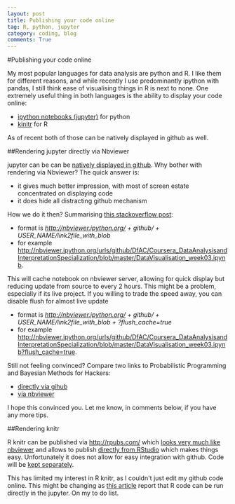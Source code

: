 ```yaml
---
layout: post
title: Publishing your code online
tag: R, python, jupyter
category: coding, blog
comments: True
---
```


#Publishing your code online

My most popular languages for data analysis are python and R. I like them for different reasons, and while recently I use predominantly ipython with pandas, I still think ease of visualising things in R is next to none.
One extremely useful thing in both languages is the ability to display your code online:

* [ipython notebooks (jupyter)](https://jupyter.org/) for python
* [kinitr](http://yihui.name/knitr/) for R

As of recent both of those can be natively displayed in github as well.



##Rendering jupyter directly via Nbviewer

jupyter can be can be [natively displayed in github](http://blog.jupyter.org/2015/05/07/rendering-notebooks-on-github/). Why bother with rendering via Nbviewer? The quick answer is:

* it gives much better impression, with most of screen estate concentrated on displaying code
* it does hide all distracting github mechanism

How we do it then? Summarising [this stackoverflow post](http://stackoverflow.com/questions/19744286/hosting-ipython-notebooks-on-github):

* format is *http://nbviewer.ipython.org/ + github/ + USER_NAME/link2file_with_blob*
* for example  <http://nbviewer.ipython.org/urls/github/DfAC/Coursera_DataAnalysisandInterpretationSpecialization/blob/master/DataVisualisation_week03.ipynb>. 

This will cache notebook on nbviewer server, allowing for quick display but reducing update from source to every 2 hours. This might be a problem, especially if its live project. If you willing to trade the speed away, you can disable flush for almost live update

* format is *http://nbviewer.ipython.org/ + github/ + USER_NAME/link2file_with_blob + ?flush_cache=true*
* for example  <http://nbviewer.ipython.org/urls/github/DfAC/Coursera_DataAnalysisandInterpretationSpecialization/blob/master/DataVisualisation_week03.ipynb?flush_cache=true>. 

Still not feeling convinced? Compare two links to Probabilistic Programming and Bayesian Methods for Hackers:
* [directly via gihub](https://github.com/CamDavidsonPilon/Probabilistic-Programming-and-Bayesian-Methods-for-Hackers/blob/master/Chapter1_Introduction/Chapter1.ipynb)
* [via nbviewer](http://nbviewer.ipython.org/github/CamDavidsonPilon/Probabilistic-Programming-and-Bayesian-Methods-for-Hackers/blob/master/Chapter1_Introduction/Chapter1.ipynb)


I hope this convinced you. Let me know, in comments below, if you have any more tips.


##Rendering knitr

R knitr can be published via http://rpubs.com/ which [looks very much like nbviewer](http://rpubs.com/DfAC/as2) and allows to publish [directly from RStudio](https://rpubs.com/about/getting-started) which makes things easy. Unfortunately it does not allow for easy integration with github. Code will be [kept separately](https://github.com/DfAC/ReproducibleResearch/blob/master/PA_2.Rmd).

This has limited my interest in R knitr, as I couldn't just edit my github code online. This might be changing as [this article](http://www.r-bloggers.com/ipython-markdown-opportunities-in-ipython-notebooks-and-rstudio/) report that R code can be run directly in the jupyter. On my to do list.

